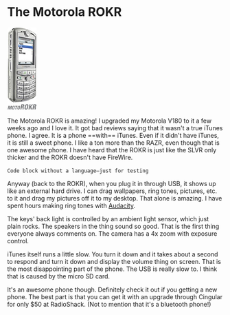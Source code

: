 # The Motorola ROKR

![Motorola ROKR](0z3o322N3l3d1q3p0Y463M3f1d183F0H.jpg)

The Motorola ROKR is amazing! I upgraded my Motorola V180 to it a few weeks ago and I love it. It got bad reviews saying that it wasn't a true iTunes phone. I agree. It is a phone ==with== iTunes. Even if it didn't have iTunes, it is still a sweet phone. I like a ton more than the RAZR, even though that is one awesome phone. I have heard that the ROKR is just like the SLVR only thicker and the ROKR doesn't have FireWire.

    Code block without a language—just for testing

Anyway (back to the ROKR), when you plug it in through USB, it shows up like an external hard drive. I can drag wallpapers, ring tones, pictures, etc. to it and drag my pictures off it to my desktop. That alone is amazing. I have spent hours making ring tones with [Audacity](http://audacity.sf.net/).

The keys' back light is controlled by an ambient light sensor, which just plain rocks. The speakers in the thing sound so good. That is the first thing everyone always comments on. The camera has a 4x zoom with exposure control.

iTunes itself runs a little slow. You turn it down and it takes about a second to respond and turn it down and display the volume thing on screen. That is the most disappointing part of the phone. The USB is really slow to. I think that is caused by the micro SD card.

It's an awesome phone though. Definitely check it out if you getting a new phone. The best part is that you can get it with an upgrade through Cingular for only $50 at RadioShack. (Not to mention that it's a bluetooth phone!)
